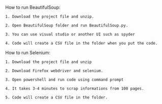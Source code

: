 How to run BeautifulSoup:

	1. Download the project file and unzip.
	
	2. Open BeautifulSoup folder and run BeautifulSoup.py. 
    	
	3. You can use visual studio or another UI such as spyder
    	
	4. Code will create a CSV file in the folder when you put the code.

How to run Selenium:

	1. Download the project file and unzip
    	
	2. Download Firefox webdriver and selenium.
    	
	3. Open powershell and run code using command prompt
    	
	4. It takes 3-4 minutes to scrap informations from 100 pages.
    	
	5. Code will create a CSV file in the folder.
